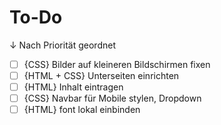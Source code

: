 # To-Do
↓ Nach Priorität geordnet
- [ ] {CSS} Bilder auf kleineren Bildschirmen fixen
- [ ] {HTML + CSS} Unterseiten einrichten
- [ ] {HTML} Inhalt eintragen
- [ ] {CSS} Navbar für Mobile stylen, Dropdown
- [ ] {HTML} font lokal einbinden
